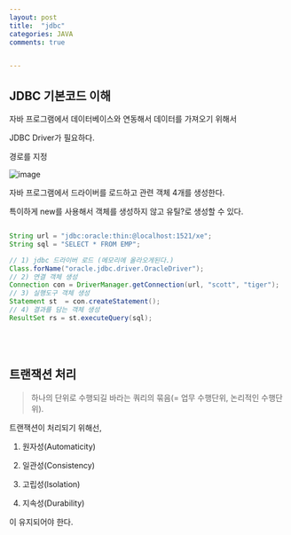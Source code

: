 ```yaml
---
layout: post
title:  "jdbc"
categories: JAVA
comments: true


---
```


## JDBC 기본코드 이해

자바 프로그램에서 데이터베이스와 연동해서 데이터를 가져오기 위해서

JDBC Driver가 필요하다.


경로를 지정

![image](https://user-images.githubusercontent.com/68735491/106491516-49f00380-64fa-11eb-91b2-e9cd8e0cfea0.png)

자바 프로그램에서 드라이버를 로드하고 관련 객체 4개를 생성한다.

특이하게 new를 사용해서 객체를 생성하지 않고 유틸?로 생성할 수 있다.

~~~ java

String url = "jdbc:oracle:thin:@localhost:1521/xe";
String sql = "SELECT * FROM EMP";

// 1) jdbc 드라이버 로드 (메모리에 올라오게된다.) 
Class.forName("oracle.jdbc.driver.OracleDriver");
// 2) 연결 객체 생성
Connection con = DriverManager.getConnection(url, "scott", "tiger");
// 3) 실행도구 객체 생성
Statement st  = con.createStatement();
// 4) 결과를 담는 객체 생성
ResultSet rs = st.executeQuery(sql);
~~~

<br>

<br>

## 트랜잭션 처리

> 하나의 단위로 수행되길 바라는 쿼리의 묶음(= 업무 수행단위, 논리적인 수행단위).

트랜잭션이 처리되기 위해선,

1. 원자성(Automaticity)

2. 일관성(Consistency)

3. 고립성(lsolation)

4. 지속성(Durability)

이 유지되어야 한다.

<br>
